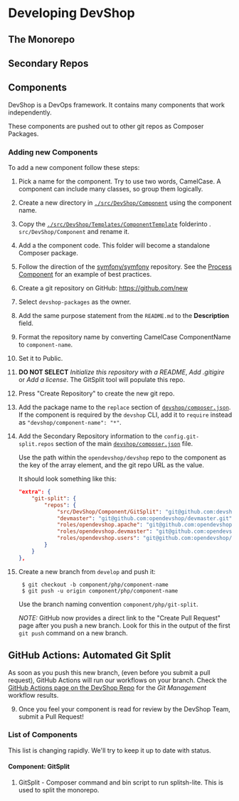 # Developing DevShop

## The Monorepo
## Secondary Repos

## Components

DevShop is a DevOps framework. It contains many components that work independently.

These components are pushed out to other git repos as Composer Packages.

### Adding new Components

To add a new component follow these steps:

1. Pick a name for the component. Try to use two words, CamelCase. A component 
 can include many classes, so group them logically.
2. Create a new directory in [`./src/DevShop/Component`](../src/DevShop/Component) using the component name.
3. Copy the [`./src/DevShop/Templates/ComponentTemplate`](../src/DevShop/Templates/ComponentTemplate) folderinto . `src/DevShop/Component` and rename it.
4. Add a the component code. This folder will become a standalone Composer package.
5. Follow the direction of the [symfony/symfony](https://github.com/symfony/symfony) repository. See the [Process Component](https://github.com/symfony/symfony/tree/5.0/src/Symfony/Component/Process) for an example of best practices.
6. Create a git repository on GitHub: https://github.com/new
  1. Select `devshop-packages` as the owner.
  2. Add the same purpose statement from the `README.md` to the **Description** field.
  2. Format the repository name by converting CamelCase ComponentName to `component-name`.
  3. Set it to Public.
  4. **DO NOT SELECT** *Initialize this repository with a README*, *Add .gitigire* or *Add a license*. The GitSplit tool will populate this repo.
  5. Press "Create Repository" to create the new git repo.
6. Add the package name to the `replace` section of [`devshop/composer.json`](../composer.json). If the component is required by the `devshop` CLI, add it to `require` instead as `"devshop/component-name": "*"`.

7. Add the Secondary Repository information to the `config.git-split.repos` section of the main [`devshop/composer.json`](../composer.json) file.
 
    Use the path within the `opendevshop/devshop` repo to the component as the key of the array element, and the git repo URL as the value. 
 
    It should look something like this:

    ```json
    "extra": {
        "git-split": {
            "repos": {
                "src/DevShop/Component/GitSplit": "git@github.com:devshop-packages/git-split.git",
                "devmaster": "git@github.com:opendevshop/devmaster.git",
                "roles/opendevshop.apache": "git@github.com:opendevshop/ansible-role-apache.git",
                "roles/opendevshop.devmaster": "git@github.com:opendevshop/ansible-role-devmaster.git",
                "roles/opendevshop.users": "git@github.com:opendevshop/ansible-role-user.git"
            }
        }
    },
    ```    

9. Create a new branch from `develop` and push it:

        $ git checkout -b component/php/component-name
        $ git push -u origin component/php/component-name
    
    Use the branch naming convention `component/php/git-split`.
    
    *NOTE:* GitHub now provides a direct link to the "Create Pull Request" page after you push a new branch. Look for this in the output of the first `git push` command on a new branch.

## GitHub Actions: Automated Git Split
    
As soon as you push this new branch, (even before you submit a pull request), 
GitHub Actions will run our workflows on your branch. Check the [GitHub Actions 
page on the DevShop Repo](https://github.com/opendevshop/devshop/actions) for the *Git Management* workflow results.

9. Once you feel your component is read for review by the DevShop Team, submit a Pull Request!

### List of Components

This list is changing rapidly. We'll try to keep it up to date with status.

#### Component: GitSplit

1. GitSplit - Composer command and bin script to run splitsh-lite. This is used to split the monorepo.
